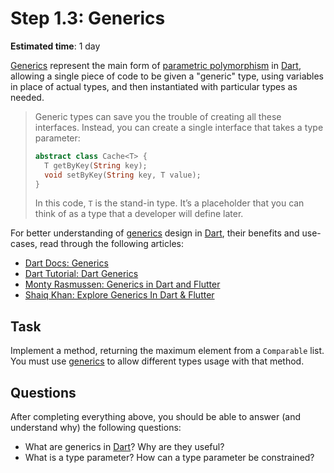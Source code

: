 Step 1.3: Generics
==================

**Estimated time**: 1 day

[Generics][1] represent the main form of [parametric polymorphism][2] in [Dart], allowing a single piece of code to be given a "generic" type, using variables in place of actual types, and then instantiated with particular types as needed.

> Generic types can save you the trouble of creating all these interfaces. Instead, you can create a single interface that takes a type parameter:
> ```dart
> abstract class Cache<T> {
>   T getByKey(String key);
>   void setByKey(String key, T value);
> }
> ```
> In this code, `T` is the stand-in type. It’s a placeholder that you can think of as a type that a developer will define later.

For better understanding of [generics][3] design in [Dart], their benefits and use-cases, read through the following articles:
- [Dart Docs: Generics][3]
- [Dart Tutorial: Dart Generics][4]
- [Monty Rasmussen: Generics in Dart and Flutter][5]
- [Shaiq Khan: Explore Generics In Dart & Flutter][6]




## Task

Implement a method, returning the maximum element from a `Comparable` list. You must use [generics][3] to allow different types usage with that method.




## Questions

After completing everything above, you should be able to answer (and understand why) the following questions:
- What are generics in [Dart]? Why are they useful?
- What is a type parameter? How can a type parameter be constrained?




[Dart]: https://dart.dev

[1]: https://en.wikipedia.org/wiki/Generic_programming
[2]: https://en.wikipedia.org/wiki/Parametric_polymorphism
[3]: https://dart.dev/language/generics
[4]: https://www.darttutorial.org/dart-tutorial/dart-generics
[5]: https://dart.academy/generics-in-dart-and-flutter
[6]: https://medium.flutterdevs.com/explore-generics-in-dart-flutter-6dd62b6f3ed4
